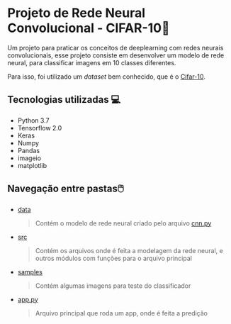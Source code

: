 # Projeto de Rede Neural Convolucional - CIFAR-10🧠
Um projeto para praticar os conceitos de deeplearning com redes neurais convolucionais, esse projeto consiste em desenvolver um modelo de rede neural, para classificar imagens em 10 classes diferentes.

Para isso, foi utilizado um *dataset* bem conhecido, que é o [Cifar-10](https://www.cs.toronto.edu/~kriz/cifar.html).
## Tecnologias utilizadas 💻
- Python 3.7
- Tensorflow 2.0
- Keras
- Numpy
- Pandas
- imageio
- matplotlib

## Navegação entre pastas🖱️
- [data](data)
    > Contém o modelo de rede neural criado pelo arquivo [cnn.py](src/cnn.py)
- [src](src)
    > Contém os arquivos onde é feita a modelagem da rede neural, e outros módulos com funções para o arquivo principal
- [samples](samples)
    > Contém algumas imagens para teste do classificador
- [app.py](app.py)
    > Arquivo principal que roda um app, onde é feita a predição